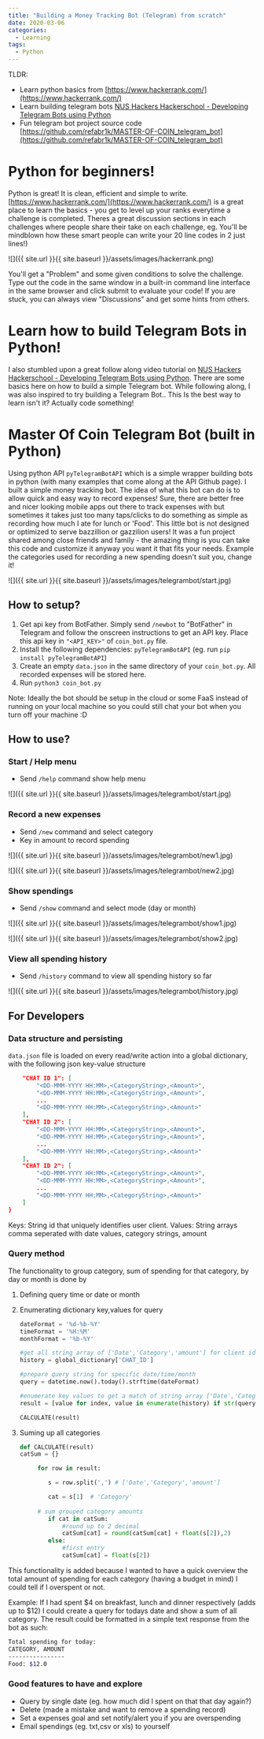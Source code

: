 ```yaml
---
title: "Building a Money Tracking Bot (Telegram) from scratch"
date: 2020-03-06
categories:
  - Learning
tags:
  - Python
---
```


TLDR:
-	Learn python basics from [https://www.hackerrank.com/](https://www.hackerrank.com/)
-	Learn building telegram bots [NUS Hackers Hackerschool - Developing Telegram Bots using Python](https://engineers.sg/video/nus-hackers-hackerschool-developing-telegram-bots-using-python--3806)
-	Fun telegram bot project source code [https://github.com/refabr1k/MASTER-OF-COIN_telegram_bot](https://github.com/refabr1k/MASTER-OF-COIN_telegram_bot) 

# Python for beginners! 
Python is great! It is clean, efficient and simple to write. [https://www.hackerrank.com/](https://www.hackerrank.com/) is a great place to learn the basics - you get to level up your ranks everytime a challenge is completed. Theres a great discussion sections in each challenges where people share their take on each challenge, eg. You'll be mindblown how these smart people can write your 20 line codes in 2 just lines!) 

![]({{ site.url }}{{ site.baseurl }}/assets/images/hackerrank.png)

You'll get a "Problem" and some given conditions to solve the challenge. Type out the code in the same window in a built-in command line interface in the same browser and click submit to evaluate your code! If you are stuck, you can always view "Discussions" and get some hints from others.


# Learn how to build Telegram Bots in Python! 
I also stumbled upon a great follow along video tutorial on [NUS Hackers Hackerschool - Developing Telegram Bots using Python](https://engineers.sg/video/nus-hackers-hackerschool-developing-telegram-bots-using-python--3806). There are some basics here on how to build a simple Telegram bot. While following along, I was also inspired to try building a Telegram Bot.. This Is the best way to learn isn't it? Actually code something!

# Master Of Coin Telegram Bot (built in Python)
Using python API `pyTelegramBotAPI` which is a simple wrapper building bots in python (with many examples that come along at the API Github page). I built a simple money tracking bot. The idea of what this bot can do is to allow quick and easy way to record expenses! Sure, there are better free and nicer looking mobile apps out there to track expenses with but sometimes it takes just too many taps/clicks to do something as simple as recording how much I ate for lunch or 'Food'. This little bot is not designed or optimized to serve bazzillion or gazzilion users! It was a fun project shared among close friends and family - the amazing thing is you can take this code and customize it anyway you want it that fits your needs. Example the categories used for recording a new spending doesn't suit you, change it! 

![]({{ site.url }}{{ site.baseurl }}/assets/images/telegrambot/start.jpg)

## How to setup?

1. Get api key from BotFather. Simply send `/newbot` to "BotFather" in Telegram and follow the onscreen instructions to get an API key. Place this api key in `"<API_KEY>"` of `coin_bot.py` file.
2. Install the following dependencies: `pyTelegramBotAPI` (eg. run `pip install pyTelegramBotAPI`)
3. Create an empty `data.json` in the same directory of your `coin_bot.py`. All recorded expenses will be stored here.
4. Run `python3 coin_bot.py` 

Note: Ideally the bot should be setup in the cloud or some FaaS instead of running on your local machine so you could still chat your bot when you turn off your machine :D

## How to use?
### Start / Help menu

* Send `/help` command show help menu

![]({{ site.url }}{{ site.baseurl }}/assets/images/telegrambot/start.jpg)

### Record a new expenses

* Send `/new` command and select category
* Key in amount to record spending 

![]({{ site.url }}{{ site.baseurl }}/assets/images/telegrambot/new1.jpg)

![]({{ site.url }}{{ site.baseurl }}/assets/images/telegrambot/new2.jpg)


### Show spendings

* Send `/show` command and select mode (day or month)

![]({{ site.url }}{{ site.baseurl }}/assets/images/telegrambot/show1.jpg)

![]({{ site.url }}{{ site.baseurl }}/assets/images/telegrambot/show2.jpg)

### View all spending history

* Send `/history` command to view all spending history so far

![]({{ site.url }}{{ site.baseurl }}/assets/images/telegrambot/history.jpg)

## For Developers

### Data structure and persisting

`data.json` file is loaded on every read/write action into a global dictionary, with the following json key-value structure

```json
    "CHAT ID 1": [
        "<DD-MMM-YYYY HH:MM>,<CategoryString>,<Amount>",
        "<DD-MMM-YYYY HH:MM>,<CategoryString>,<Amount>",
        ...
        "<DD-MMM-YYYY HH:MM>,<CategoryString>,<Amount>"
    ],
    "CHAT ID 2": [
        "<DD-MMM-YYYY HH:MM>,<CategoryString>,<Amount>",
        "<DD-MMM-YYYY HH:MM>,<CategoryString>,<Amount>",
        ...
        "<DD-MMM-YYYY HH:MM>,<CategoryString>,<Amount>"
    ],
    "CHAT ID 2": [
        "<DD-MMM-YYYY HH:MM>,<CategoryString>,<Amount>",
        "<DD-MMM-YYYY HH:MM>,<CategoryString>,<Amount>",
        ...
        "<DD-MMM-YYYY HH:MM>,<CategoryString>,<Amount>"
    ]
}
```

Keys: String id that uniquely identifies user client.
Values: String arrays comma seperated with date values, category strings, amount

### Query method

The functionality to group category, sum of spending for that category, by day or month is done by

1. Defining query time or date or month

2. Enumerating dictionary key,values for query
   
   ```python
   dateFormat = '%d-%b-%Y'
   timeFormat = '%H:%M'
   monthFormat = '%b-%Y'
   
   #get all string array of ['Date','Category','amount'] for client id
   history = global_dictionary['CHAT_ID']
   
   #prepare query string for specific date/time/month
   query = datetime.now().today().strftime(dateFormat)
   
   #enumerate key values to get a match of string array ['Date','Category','amount']
   result = [value for index, value in enumerate(history) if str(query) in value]
   
   CALCULATE(result)
   ```

3. Suming up all categories
   
   ```python
   def CALCULATE(result)
   catSum = {}
   
        for row in result:

           s = row.split(',') # ['Date','Category','amount']

           cat = s[1]  # 'Category'
           
        # sum grouped category amounts
           if cat in catSum:
               #round up to 2 decimal
               catSum[cat] = round(catSum[cat] + float(s[2]),2)    
           else:
               #first entry
               catSum[cat] = float(s[2])
   ```

This functionality is added because I wanted to have a quick overview the total amount of spending for each category (having a budget in mind) I could tell if I overspent or not. 

Example: If I had spent $4 on breakfast, lunch and dinner respectively (adds up to $12) I could create a query for todays date and show a sum of all category. The result could be formatted in a simple text response from the bot as such:


```bash
Total spending for today:
CATEGORY, AMOUNT
----------------
Food: $12.0
```

### Good features to have and explore
* Query by single date (eg. how much did I spent on that that day again?)
* Delete (made a mistake and want to remove a spending record)
* Set a expenses goal and set notify/alert you if you are overspending
* Email spendings (eg. txt,csv or xls) to yourself




